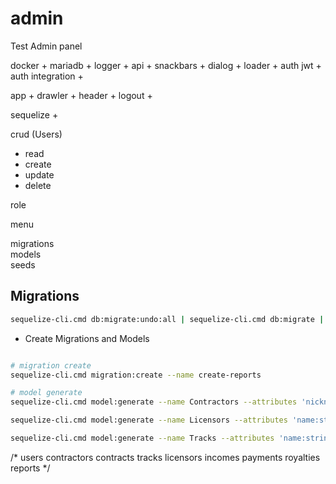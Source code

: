 # admin
Test Admin panel


docker            +
mariadb           +
logger            +
api               +
snackbars         +
dialog            +
loader            +
auth jwt          +    
auth integration  +

app               +
drawler           +
header            +
logout            +

sequelize         +


crud (Users)
  - read          
  - create
  - update
  - delete

role  

menu              

migrations        
models            
seeds             

## Migrations

```sh
sequelize-cli.cmd db:migrate:undo:all | sequelize-cli.cmd db:migrate | sequelize-cli.cmd db:seed:all
```

- Create Migrations and Models

```sh

# migration create
sequelize-cli.cmd migration:create --name create-reports

# model generate
sequelize-cli.cmd model:generate --name Contractors --attributes 'nickname:string,firstname:string,lastname:string,patronymic:string'

sequelize-cli.cmd model:generate --name Licensors --attributes 'name:string'

sequelize-cli.cmd model:generate --name Tracks --attributes 'name:string,contractorId:number'

```

  /*
  users
  contractors
  contracts
  tracks
  licensors
  incomes
  payments
  royalties
  reports
  */
